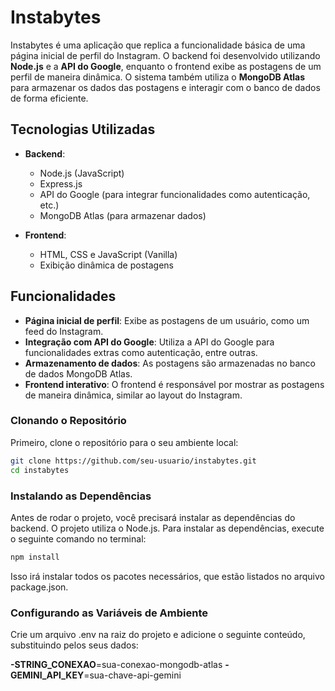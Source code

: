 # Instabytes

Instabytes é uma aplicação que replica a funcionalidade básica de uma página inicial de perfil do Instagram. O backend foi desenvolvido utilizando **Node.js** e a **API do Google**, enquanto o frontend exibe as postagens de um perfil de maneira dinâmica. O sistema também utiliza o **MongoDB Atlas** para armazenar os dados das postagens e interagir com o banco de dados de forma eficiente.

## Tecnologias Utilizadas

- **Backend**:
  - Node.js (JavaScript)
  - Express.js
  - API do Google (para integrar funcionalidades como autenticação, etc.)
  - MongoDB Atlas (para armazenar dados)

- **Frontend**:
  - HTML, CSS e JavaScript (Vanilla)
  - Exibição dinâmica de postagens

## Funcionalidades

- **Página inicial de perfil**: Exibe as postagens de um usuário, como um feed do Instagram.
- **Integração com API do Google**: Utiliza a API do Google para funcionalidades extras como autenticação, entre outras.
- **Armazenamento de dados**: As postagens são armazenadas no banco de dados MongoDB Atlas.
- **Frontend interativo**: O frontend é responsável por mostrar as postagens de maneira dinâmica, similar ao layout do Instagram.

### Clonando o Repositório

Primeiro, clone o repositório para o seu ambiente local:

```bash
git clone https://github.com/seu-usuario/instabytes.git
cd instabytes
```

### Instalando as Dependências

Antes de rodar o projeto, você precisará instalar as dependências do backend. O projeto utiliza o Node.js. Para instalar as dependências, execute o seguinte comando no terminal:

```bash
npm install
```

Isso irá instalar todos os pacotes necessários, que estão listados no arquivo package.json.

### Configurando as Variáveis de Ambiente
Crie um arquivo .env na raiz do projeto e adicione o seguinte conteúdo, substituindo pelos seus dados:

**-STRING_CONEXAO**=sua-conexao-mongodb-atlas 
**-GEMINI_API_KEY**=sua-chave-api-gemini
